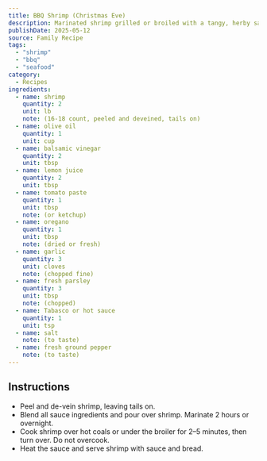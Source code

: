 ```yaml
---
title: BBQ Shrimp (Christmas Eve)
description: Marinated shrimp grilled or broiled with a tangy, herby sauce.
publishDate: 2025-05-12
source: Family Recipe
tags:
  - "shrimp"
  - "bbq"
  - "seafood"
category:
  - Recipes
ingredients:
  - name: shrimp
    quantity: 2
    unit: lb
    note: (16-18 count, peeled and deveined, tails on)
  - name: olive oil
    quantity: 1
    unit: cup
  - name: balsamic vinegar
    quantity: 2
    unit: tbsp
  - name: lemon juice
    quantity: 2
    unit: tbsp
  - name: tomato paste
    quantity: 1
    unit: tbsp
    note: (or ketchup)
  - name: oregano
    quantity: 1
    unit: tbsp
    note: (dried or fresh)
  - name: garlic
    quantity: 3
    unit: cloves
    note: (chopped fine)
  - name: fresh parsley
    quantity: 3
    unit: tbsp
    note: (chopped)
  - name: Tabasco or hot sauce
    quantity: 1
    unit: tsp
  - name: salt
    note: (to taste)
  - name: fresh ground pepper
    note: (to taste)
---
```


## Instructions

- Peel and de-vein shrimp, leaving tails on.
- Blend all sauce ingredients and pour over shrimp. Marinate 2 hours or overnight.
- Cook shrimp over hot coals or under the broiler for 2–5 minutes, then turn over. Do not overcook.
- Heat the sauce and serve shrimp with sauce and bread.
